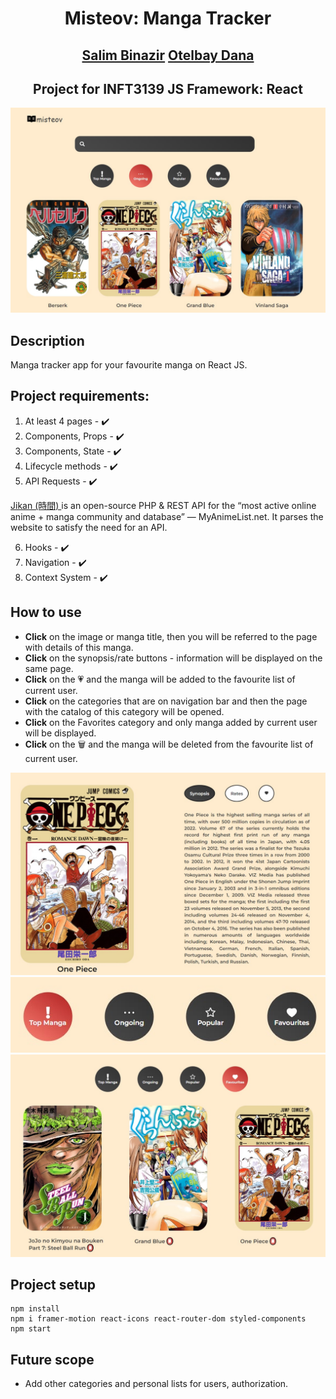<h1 align="center">Misteov: Manga Tracker</h1>
<h2 align="center"><a href="https://github.com/gabdulova">Salim Binazir</a>
<a href="https://github.com/DanaOtelbay?">Otelbay Dana</a></h2>
<h2 align="center">Project for INFT3139 JS Framework: React</h2>

<img src="sample.jpg">

## Description
Manga tracker app for your favourite manga on React JS. 

## Project requirements:
1. At least 4 pages - ✔️
2. Components, Props - ✔️
3. Components, State - ✔️
4. Lifecycle methods - ✔️
5. API Requests - ✔️

<a  href="https://docs.api.jikan.moe/"> Jikan (時間) </a> is an open-source PHP & REST API for the “most active online anime + manga community and database” — MyAnimeList.net. It parses the website to satisfy the need for an API. 

6. Hooks - ✔️
7. Navigation - ✔️
8. Context System - ✔️

## How to use
- **Click** on the image or manga title, then you will be referred to the page with details of this manga.
- **Click** on the synopsis/rate buttons - information will be displayed on the same page.
- **Click** on the 💗 and the manga will be added to the favourite list of current user. 
- **Click** on the categories that are on navigation bar and then the page with the catalog of this category will be opened.
- **Click** on the Favorites category and only manga added by current user will be displayed.
- **Click** on the 🗑️ and the manga will be deleted from the favourite list of current user.

<img src="sample2.jpg">
<img src="sample3.jpg">
<img src="sample4.jpg">

## Project setup
```
npm install
npm i framer-motion react-icons react-router-dom styled-components
npm start
```
## Future scope

- Add other categories and personal lists for users, authorization.
